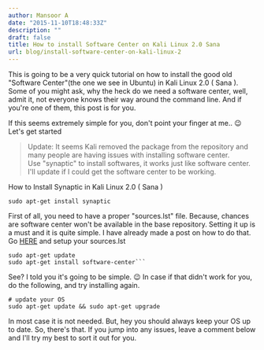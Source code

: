 ```yaml
---
author: Mansoor A
date: "2015-11-10T18:48:33Z"
description: ""
draft: false
title: How to install Software Center on Kali Linux 2.0 Sana
url: blog/install-software-center-on-kali-linux-2
---
```



This is going to be a very quick tutorial on how to install the good old "Software Center"(the one we see in Ubuntu) in Kali Linux 2.0 ( Sana ). Some of you might ask, why the heck do we need a software center, well, admit it, not everyone knows their way around the command line. And if you're one of them, this post is for you.

If this seems extremely simple for you, don't point your finger at me.. 😉 Let's get started


> Update:
> It seems Kali removed the package from the repository and many people are having issues with installing software center.  
> Use "synaptic" to install softwares, it works just like software center. I'll update if I could get the software center to be working.

How to Install Synaptic in Kali Linux 2.0 ( Sana )

```shell
sudo apt-get install synaptic
```
 
First of all, you need to have a proper "sources.lst" file. Because, chances are software center won't be available in the base repository. Setting it up is a must and it is quite simple. I have already made a post on how to do that. Go <a href="https://digitz.org/blog/how-to-set-up-the-sources-lst-on-kali-linux-2-0/" target="_blank">HERE</a> and setup your sources.lst

```shell
sudo apt-get update
sudo apt-get install software-center```
```
See? I told you it's going to be simple. 😉 In case if that didn't work for you, do the following, and try installing again.

```
# update your OS
sudo apt-get update && sudo apt-get upgrade
```

In most case it is not needed. But, hey you should always keep your OS up to date. So, there's that. If you jump into any issues, leave a comment below and I'll try my best to sort it out for you.

